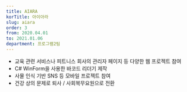 ```yaml
---
title: AIARA
korTitle: 아이아라
slug: aiara
order: 3
from: 2020.04.01
to: 2021.01.06
department: 프로그램2팀
---
```


* 교육 관련 서비스나 피트니스 회사의 관리자 페이지 등 다양한 웹 프로젝트 참여
* C# WinForm을 사용한 바코드 리더기 제작
* 사물 인식 기반 SNS 등 모바일 프로젝트 참여
* 건강 상의 문제로 퇴사 / 사회복무요원으로 전환